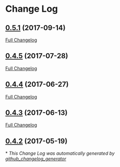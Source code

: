 # Change Log

## [0.5.1](https://github.com/blast-project/TestsBundle/tree/0.5.1) (2017-09-14)
[Full Changelog](https://github.com/blast-project/TestsBundle/compare/0.4.5...0.5.1)

## [0.4.5](https://github.com/blast-project/TestsBundle/tree/0.4.5) (2017-07-28)
[Full Changelog](https://github.com/blast-project/TestsBundle/compare/0.4.4...0.4.5)

## [0.4.4](https://github.com/blast-project/TestsBundle/tree/0.4.4) (2017-06-27)
[Full Changelog](https://github.com/blast-project/TestsBundle/compare/0.4.3...0.4.4)

## [0.4.3](https://github.com/blast-project/TestsBundle/tree/0.4.3) (2017-06-13)
[Full Changelog](https://github.com/blast-project/TestsBundle/compare/0.4.2...0.4.3)

## [0.4.2](https://github.com/blast-project/TestsBundle/tree/0.4.2) (2017-05-19)


\* *This Change Log was automatically generated by [github_changelog_generator](https://github.com/skywinder/Github-Changelog-Generator)*